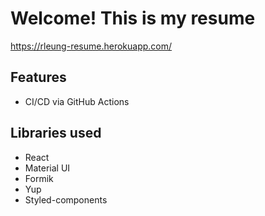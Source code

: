 # Welcome! This is my resume

https://rleung-resume.herokuapp.com/

## Features
* CI/CD via GitHub Actions

## Libraries used
* React
* Material UI
* Formik
* Yup
* Styled-components
